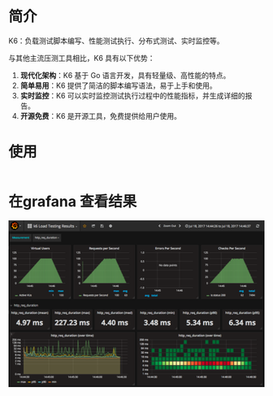 
# 简介

K6：负载测试脚本编写、性能测试执行、分布式测试、实时监控等。

与其他主流压测工具相比，K6 具有以下优势：

1. **现代化架构**：K6 基于 Go 语言开发，具有轻量级、高性能的特点。
2. **简单易用**：K6 提供了简洁的脚本编写语法，易于上手和使用。
3. **实时监控**：K6 可以实时监控测试执行过程中的性能指标，并生成详细的报告。
4. **开源免费**：K6 是开源工具，免费提供给用户使用。

# 使用

```

```

# 在grafana 查看结果

![](attachments/Pasted%20image%2020240601235213.png)